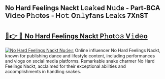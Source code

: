 ## No Hard Feelings Nackt L𝚎a𝚔ed N𝚞𝚍e - Part-BCA Vi𝚍𝚎o P𝚑𝚘tos - H𝚘𝚝 O𝚗𝚕yf𝚊ns L𝚎a𝚔s 7XnST

# <h2><a href="http://kfdere.oniu.top/?m=No+Hard+Feelings+Nackt">🔗👉 🔴 No Hard Feelings Nackt P𝚑ot𝚘𝚜 V𝚒d𝚎o</a></h2>

[![No Hard Feelings Nackt Nu𝚍e𝚜](https://i.imgur.com/0qMVB7G.gif)](http://kfdere.oniu.top/?m=No+Hard+Feelings+Nackt)
Online influencer No Hard Feelings Nackt, known for publishing dance and lifestyle content, including performances and vlogs on social media platforms. Remarkable snake charmer No Hard Feelings Nackt, acclaimed for their exceptional abilities and accomplishments in handling snakes.  
